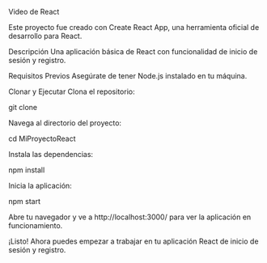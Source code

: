 Video de React

Este proyecto fue creado con Create React App, una herramienta oficial de desarrollo para React.

Descripción
Una aplicación básica de React con funcionalidad de inicio de sesión y registro.

Requisitos Previos
Asegúrate de tener Node.js instalado en tu máquina.

Clonar y Ejecutar
 Clona el repositorio:
   
  git clone 

Navega al directorio del proyecto:

   cd MiProyectoReact

 Instala las dependencias:
 
   npm install

 Inicia la aplicación:
 
   npm start

 Abre tu navegador y ve a http://localhost:3000/ para ver la aplicación en funcionamiento.

¡Listo! Ahora puedes empezar a trabajar en tu aplicación React de inicio de sesión y registro.

